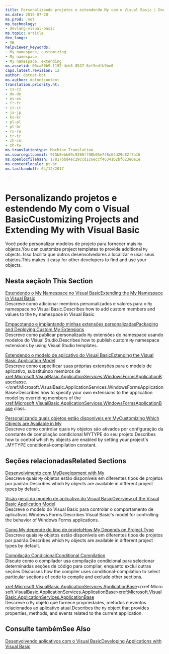 ```yaml
---
title: Personalizando projetos e estendendo My com o Visual Basic | Documentos do Microsoft
ms.date: 2015-07-20
ms.prod: .net
ms.technology:
- devlang-visual-basic
ms.topic: article
dev_langs:
- VB
helpviewer_keywords:
- My namespace, customizing
- My namespace
- My namespace, extending
ms.assetid: 06ca80b9-1192-4eb5-8537-8ef5edfb9be0
caps.latest.revision: 12
author: dotnet-bot
ms.author: dotnetcontent
translation.priority.ht:
- cs-cz
- de-de
- es-es
- fr-fr
- it-it
- ja-jp
- ko-kr
- pl-pl
- pt-br
- ru-ru
- tr-tr
- zh-cn
- zh-tw
ms.translationtype: Machine Translation
ms.sourcegitcommit: 9f5b8ebb69c9206ff90b05e748c64d29d82f7a16
ms.openlocfilehash: 17817bbd4ec29ccd1c6eccf4634162bf623e0a1e
ms.contentlocale: pt-br
ms.lasthandoff: 04/12/2017

---
```

# <a name="customizing-projects-and-extending-my-with-visual-basic"></a><span data-ttu-id="abda1-102">Personalizando projetos e estendendo My com o Visual Basic</span><span class="sxs-lookup"><span data-stu-id="abda1-102">Customizing Projects and Extending My with Visual Basic</span></span>
<span data-ttu-id="abda1-103">Você pode personalizar modelos de projeto para fornecer mais `My` objetos.</span><span class="sxs-lookup"><span data-stu-id="abda1-103">You can customize project templates to provide additional `My` objects.</span></span> <span data-ttu-id="abda1-104">Isso facilita que outros desenvolvedores a localizar e usar seus objetos.</span><span class="sxs-lookup"><span data-stu-id="abda1-104">This makes it easy for other developers to find and use your objects.</span></span>  
  
## <a name="in-this-section"></a><span data-ttu-id="abda1-105">Nesta seção</span><span class="sxs-lookup"><span data-stu-id="abda1-105">In This Section</span></span>  
 [<span data-ttu-id="abda1-106">Estendendo o My Namespace no Visual Basic</span><span class="sxs-lookup"><span data-stu-id="abda1-106">Extending the My Namespace in Visual Basic</span></span>](../../../visual-basic/developing-apps/customizing-extending-my/extending-the-my-namespace.md)  
 <span data-ttu-id="abda1-107">Descreve como adicionar membros personalizados e valores para o `My` namespace no Visual Basic.</span><span class="sxs-lookup"><span data-stu-id="abda1-107">Describes how to add custom members and values to the `My` namespace in Visual Basic.</span></span>  
  
 [<span data-ttu-id="abda1-108">Empacotando e implantando minhas extensões personalizadas</span><span class="sxs-lookup"><span data-stu-id="abda1-108">Packaging and Deploying Custom My Extensions</span></span>](../../../visual-basic/developing-apps/customizing-extending-my/packaging-and-deploying-custom-my-extensions.md)  
 <span data-ttu-id="abda1-109">Descreve como publicar personalizado `My` extensões do namespace usando modelos do Visual Studio.</span><span class="sxs-lookup"><span data-stu-id="abda1-109">Describes how to publish custom `My` namespace extensions by using Visual Studio templates.</span></span>  
  
 [<span data-ttu-id="abda1-110">Estendendo o modelo de aplicativo do Visual Basic</span><span class="sxs-lookup"><span data-stu-id="abda1-110">Extending the Visual Basic Application Model</span></span>](../../../visual-basic/developing-apps/customizing-extending-my/extending-the-visual-basic-application-model.md)  
 <span data-ttu-id="abda1-111">Descreve como especificar suas próprias extensões para o modelo de aplicativo, substituindo membros de <xref:Microsoft.VisualBasic.ApplicationServices.WindowsFormsApplicationBase>classe.</xref:Microsoft.VisualBasic.ApplicationServices.WindowsFormsApplicationBase></span><span class="sxs-lookup"><span data-stu-id="abda1-111">Describes how to specify your own extensions to the application model by overriding members of the <xref:Microsoft.VisualBasic.ApplicationServices.WindowsFormsApplicationBase> class.</span></span>  
  
 [<span data-ttu-id="abda1-112">Personalizando quais objetos estão disponíveis em My</span><span class="sxs-lookup"><span data-stu-id="abda1-112">Customizing Which Objects are Available in My</span></span>](../../../visual-basic/developing-apps/customizing-extending-my/customizing-which-objects-are-available-in-my.md)  
 <span data-ttu-id="abda1-113">Descreve como controlar quais `My` objetos são ativados por configuração da constante de compilação condicional MYTYPE do seu projeto.</span><span class="sxs-lookup"><span data-stu-id="abda1-113">Describes how to control which `My` objects are enabled by setting your project's _MYTYPE conditional-compilation constant.</span></span>  
  
## <a name="related-sections"></a><span data-ttu-id="abda1-114">Seções relacionadas</span><span class="sxs-lookup"><span data-stu-id="abda1-114">Related Sections</span></span>  
 [<span data-ttu-id="abda1-115">Desenvolvimento com My</span><span class="sxs-lookup"><span data-stu-id="abda1-115">Development with My</span></span>](../../../visual-basic/developing-apps/development-with-my/index.md)  
 <span data-ttu-id="abda1-116">Descreve quais `My` objetos estão disponíveis em diferentes tipos de projetos por padrão.</span><span class="sxs-lookup"><span data-stu-id="abda1-116">Describes which `My` objects are available in different project types by default.</span></span>  
  
 [<span data-ttu-id="abda1-117">Visão geral do modelo de aplicativo do Visual Basic</span><span class="sxs-lookup"><span data-stu-id="abda1-117">Overview of the Visual Basic Application Model</span></span>](../../../visual-basic/developing-apps/development-with-my/overview-of-the-visual-basic-application-model.md)  
 <span data-ttu-id="abda1-118">Descreve o modelo do Visual Basic para controlar o comportamento de aplicativos Windows Forms.</span><span class="sxs-lookup"><span data-stu-id="abda1-118">Describes Visual Basic's model for controlling the behavior of Windows Forms applications.</span></span>  
  
 [<span data-ttu-id="abda1-119">Como My depende do tipo de projeto</span><span class="sxs-lookup"><span data-stu-id="abda1-119">How My Depends on Project Type</span></span>](../../../visual-basic/developing-apps/development-with-my/how-my-depends-on-project-type.md)  
 <span data-ttu-id="abda1-120">Descreve quais `My` objetos estão disponíveis em diferentes tipos de projetos por padrão.</span><span class="sxs-lookup"><span data-stu-id="abda1-120">Describes which `My` objects are available in different project types by default.</span></span>  
  
 [<span data-ttu-id="abda1-121">Compilação Condicional</span><span class="sxs-lookup"><span data-stu-id="abda1-121">Conditional Compilation</span></span>](../../../visual-basic/programming-guide/program-structure/conditional-compilation.md)  
 <span data-ttu-id="abda1-122">Discute como o compilador usa compilação condicional para selecionar determinadas seções de código para compilar, enquanto exclui outras seções.</span><span class="sxs-lookup"><span data-stu-id="abda1-122">Discusses how the compiler uses conditional-compilation to select particular sections of code to compile and exclude other sections.</span></span>  
  
 <span data-ttu-id="abda1-123"><xref:Microsoft.VisualBasic.ApplicationServices.ApplicationBase></xref:Microsoft.VisualBasic.ApplicationServices.ApplicationBase></span><span class="sxs-lookup"><span data-stu-id="abda1-123"><xref:Microsoft.VisualBasic.ApplicationServices.ApplicationBase></span></span>  
 <span data-ttu-id="abda1-124">Descreve o `My` objeto que fornece propriedades, métodos e eventos relacionados ao aplicativo atual.</span><span class="sxs-lookup"><span data-stu-id="abda1-124">Describes the `My` object that provides properties, methods, and events related to the current application.</span></span>  
  
## <a name="see-also"></a><span data-ttu-id="abda1-125">Consulte também</span><span class="sxs-lookup"><span data-stu-id="abda1-125">See Also</span></span>  
 [<span data-ttu-id="abda1-126">Desenvolvendo aplicativos com o Visual Basic</span><span class="sxs-lookup"><span data-stu-id="abda1-126">Developing Applications with Visual Basic</span></span>](../../../visual-basic/developing-apps/index.md)
